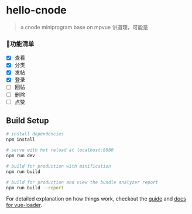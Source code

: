 # hello-cnode

> a cnode miniprogram base on mpvue
> 讲道理，可能是

### 功能清单

- [x] 查看
- [x] 分类
- [x] 发帖
- [x] 登录
- [ ] 回帖
- [ ] 删除
- [ ] 点赞

## Build Setup

``` bash
# install dependencies
npm install

# serve with hot reload at localhost:8080
npm run dev

# build for production with minification
npm run build

# build for production and view the bundle analyzer report
npm run build --report
```

For detailed explanation on how things work, checkout the [guide](http://vuejs-templates.github.io/webpack/) and [docs for vue-loader](http://vuejs.github.io/vue-loader).
